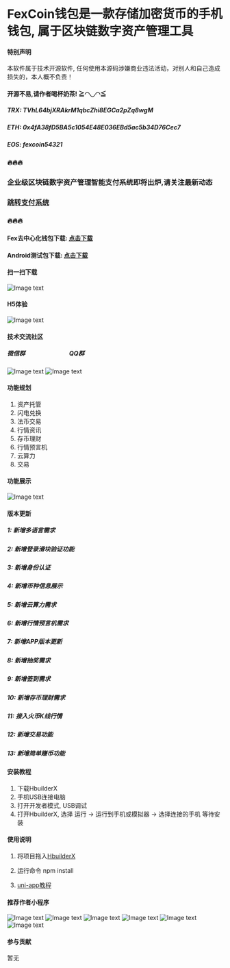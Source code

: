 # FexCoin钱包是一款存储加密货币的手机钱包, 属于区块链数字资产管理工具

#### 特别声明
本软件属于技术开源软件, 任何使用本源码涉嫌商业违法活动，对别人和自己造成损失的，本人概不负责！

#### 开源不易,请作者喝杯奶茶! ≧◠◡◠≦
##### TRX: TVhL64bjXRAkrM1qbcZhi8EGCa2pZq8wgM
##### ETH: 0x4fA38fD5BA5c1054E48E036EBd5ac5b34D76Cec7
##### EOS: fexcoin54321

### 🔥🔥🔥 
### 企业级区块链数字资产管理智能支付系统即将出炉,请关注最新动态 
### [跳转支付系统](https://gitee.com/koch/fex-aipay-chain)
### 🔥🔥🔥

#### Fex去中心化钱包下载: [点击下载](https://miniboxs.oss-cn-shenzhen.aliyuncs.com/wallet/dapp/fex-wallet.apk)

#### Android测试包下载: [点击下载](https://miniboxs.oss-cn-shenzhen.aliyuncs.com/wallet/fexcoin.apk)

#### 扫一扫下载
![Image text](https://miniboxs.oss-cn-shenzhen.aliyuncs.com/wallet/apk.png) 

#### H5体验
![Image text](https://miniboxs.oss-cn-shenzhen.aliyuncs.com/wallet/h5.png) 


#### 技术交流社区

##### 微信群 &nbsp;&nbsp;&nbsp;&nbsp;&nbsp;&nbsp;&nbsp;&nbsp;&nbsp;&nbsp;&nbsp;&nbsp;&nbsp;&nbsp;&nbsp;&nbsp;&nbsp;&nbsp;&nbsp;&nbsp;&nbsp;&nbsp;&nbsp;&nbsp;&nbsp;&nbsp;&nbsp;&nbsp;&nbsp;&nbsp;QQ群
![Image text](https://miniboxs.oss-cn-shenzhen.aliyuncs.com/common/wechat_qrcode.jpg) 
![Image text](https://miniboxs.oss-cn-shenzhen.aliyuncs.com/common/qq_qrcode.jpg) 


#### 功能规划
1. 资产托管
2. 闪电兑换
3. 法币交易
4. 行情资讯
5. 存币理财
6. 行情预言机
7. 云算力
8. 交易

#### 功能展示
![Image text](https://smilehert.oss-cn-hongkong.aliyuncs.com/upload/images/6c5e021b5a414fdc9c44a3bae73f8408.jpg) 


#### 版本更新

##### 1: 新增多语言需求

##### 2: 新增登录滑块验证功能

##### 3: 新增身份认证

##### 4: 新增币种信息展示

##### 5: 新增云算力需求

##### 6: 新增行情预言机需求

##### 7: 新增APP版本更新

##### 8: 新增抽奖需求

##### 9: 新增签到需求

##### 10: 新增存币理财需求

##### 11: 接入火币K线行情

##### 12: 新增交易功能

##### 13: 新增简单赚币功能

#### 安装教程

1. 下载HbuilderX
2. 手机USB连接电脑
3. 打开开发者模式, USB调试
4. 打开HbuilderX, 选择 运行 -> 运行到手机或模拟器 -> 选择连接的手机  等待安装

#### 使用说明

1. 将项目拖入[HbuilderX](http://www.dcloud.io/hbuilderx.html) 
2. 运行命令 
   npm install
   
3. [uni-app教程](https://uniapp.dcloud.io) 


#### 推荐作者小程序
![Image text](https://miniboxs.oss-cn-shenzhen.aliyuncs.com/common/gh_4264e951ad60_344.jpg) 
![Image text](https://miniboxs.oss-cn-shenzhen.aliyuncs.com/common/gh_1fbc78d17b4e_344.png) 
![Image text](https://miniboxs.oss-cn-shenzhen.aliyuncs.com/iq/images/gh_7ea0cd57e928_344.jpg) 
![Image text](https://shkj1994.oss-cn-shenzhen.aliyuncs.com/gh_1c63fd731ccc_430.jpg) 
![Image text](https://smilehert.oss-cn-hongkong.aliyuncs.com/upload/images/0ba2feeb068e4f11af472098c906bcfc.jpg) 
![Image text](https://shkj1994.oss-cn-shenzhen.aliyuncs.com/gh_a79c05053be4_430.jpg) 

#### 参与贡献

暂无

